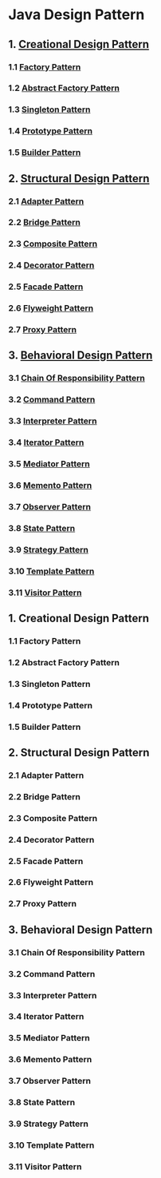 # Java Design Pattern
## 1. [Creational Design Pattern](#1-creational-design-pattern)
### 1.1 [Factory Pattern](#11-factory-pattern)
### 1.2 [Abstract Factory Pattern](#12-abstract-factory-pattern)
### 1.3 [Singleton Pattern](#13-singleton-pattern)
### 1.4 [Prototype Pattern](#14-prototype-pattern)
### 1.5 [Builder Pattern](#15-builder-pattern)
## 2. [Structural Design Pattern](#2-structural-design-pattern)
### 2.1 [Adapter Pattern](#21-adapter-pattern)
### 2.2 [Bridge Pattern](#22-bridge-pattern)
### 2.3 [Composite Pattern](#23-composite-pattern)
### 2.4 [Decorator Pattern](#24-decorator-pattern)
### 2.5 [Facade Pattern](#25-facade-pattern)
### 2.6 [Flyweight Pattern](#26-flyweight-pattern)
### 2.7 [Proxy Pattern](#27-proxy-pattern)
## 3. [Behavioral Design Pattern](#3-behavioral-design-pattern)
### 3.1 [Chain Of Responsibility Pattern](#31-chain-of-responsibility-pattern)
### 3.2 [Command Pattern](#32-command-pattern)
### 3.3 [Interpreter Pattern](#33-interpreter-pattern)
### 3.4 [Iterator Pattern](#34-iterator-pattern)
### 3.5 [Mediator Pattern](#35-mediator-pattern)
### 3.6 [Memento Pattern](#36-memento-pattern)
### 3.7 [Observer Pattern](#37-observer-pattern)
### 3.8 [State Pattern](#38-state-pattern)
### 3.9 [Strategy Pattern](#39-strategy-pattern)
### 3.10 [Template Pattern](#310-template-pattern)
### 3.11 [Visitor Pattern](#311-visitor-pattern)

## 1. Creational Design Pattern
### 1.1 Factory Pattern
### 1.2 Abstract Factory Pattern
### 1.3 Singleton Pattern
### 1.4 Prototype Pattern
### 1.5 Builder Pattern

## 2. Structural Design Pattern
### 2.1 Adapter Pattern
### 2.2 Bridge Pattern
### 2.3 Composite Pattern
### 2.4 Decorator Pattern
### 2.5 Facade Pattern
### 2.6 Flyweight Pattern
### 2.7 Proxy Pattern

## 3. Behavioral Design Pattern
### 3.1 Chain Of Responsibility Pattern
### 3.2 Command Pattern
### 3.3 Interpreter Pattern
### 3.4 Iterator Pattern
### 3.5 Mediator Pattern
### 3.6 Memento Pattern
### 3.7 Observer Pattern
### 3.8 State Pattern
### 3.9 Strategy Pattern
### 3.10 Template Pattern
### 3.11 Visitor Pattern


